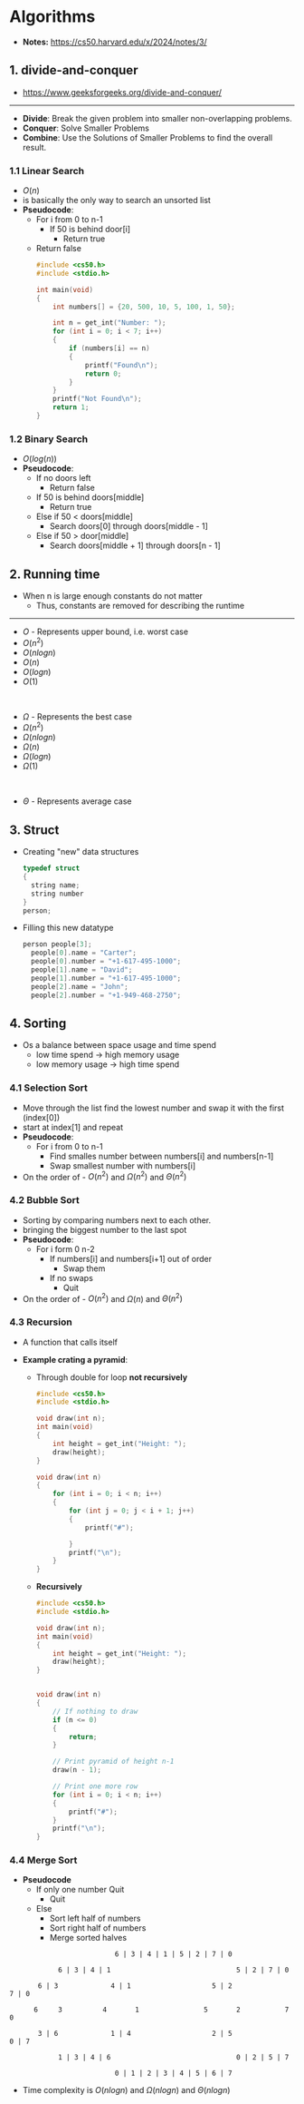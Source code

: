 # Algorithms
- **Notes:** https://cs50.harvard.edu/x/2024/notes/3/

## 1. divide-and-conquer
- https://www.geeksforgeeks.org/divide-and-conquer/
---
- **Divide**: Break the given problem into smaller non-overlapping problems.
- **Conquer**: Solve Smaller Problems
- **Combine**: Use the Solutions of Smaller Problems to find the overall result.

### 1.1 Linear Search
- $O(n)$
- is basically the only way to search an unsorted list
- **Pseudocode**:
  - For i from 0 to n-1
    - If 50 is behind door[i]
      - Return true
  - Return false
    ```c
    #include <cs50.h>
    #include <stdio.h>

    int main(void)
    {
        int numbers[] = {20, 500, 10, 5, 100, 1, 50};

        int n = get_int("Number: ");
        for (int i = 0; i < 7; i++)
        {
            if (numbers[i] == n)
            {
                printf("Found\n");
                return 0;
            }
        }
        printf("Not Found\n");
        return 1;
    }       
    ```
### 1.2 Binary Search
- $O(log(n))$
- **Pseudocode**:
  - If no doors left
    - Return false
  - If 50 is behind doors[middle]
    - Return true
  - Else if 50 < doors[middle]
    - Search doors[0] through doors[middle - 1]
  - Else if 50 > door[middle]
    - Search doors[middle + 1] through doors[n - 1]

## 2. Running time
- When n is large enough constants do not matter
  - Thus, constants are removed for describing the runtime
---
- $O$ - Represents upper bound, i.e. worst case
- $O(n^2)$
- $O(nlogn)$
- $O(n)$
- $O(logn)$
- $O(1)$
  
<br>

- $\Omega$ - Represents the best case
- $\Omega(n^2)$
- $\Omega(nlogn)$
- $\Omega(n)$
- $\Omega(logn)$
- $\Omega(1)$

<br>

- $\Theta$ - Represents average case


## 3. Struct
- Creating "new" data structures
  ```c
  typedef struct
  {
    string name;
    string number
  }
  person;
  ```
- Filling this new datatype
  ```c
  person people[3];
    people[0].name = "Carter";
    people[0].number = "+1-617-495-1000";
    people[1].name = "David";
    people[1].number = "+1-617-495-1000";
    people[2].name = "John";
    people[2].number = "+1-949-468-2750";
  ```

## 4. Sorting
- Os a balance between space usage and time spend
  - low time spend -> high memory usage
  - low memory usage -> high time spend

### 4.1 Selection Sort

- Move through the list find the lowest number and swap it with the first (index[0])
- start at index[1] and repeat
- **Pseudocode**:
  - For i from 0 to n-1
    - Find smalles number between numbers[i] and numbers[n-1]
    - Swap smallest number with numbers[i]
- On the order of - $O(n^2)$ and $\Omega(n^2)$ and $\Theta(n^2)$

### 4.2 Bubble Sort
- Sorting by comparing numbers next to each other.
- bringing the biggest number to the last spot
- **Pseudocode**:
  - For i form 0 n-2
    - If numbers[i] and numbers[i+1] out of order
      - Swap them
    - If no swaps 
      - Quit
- On the order of - $O(n^2)$ and $\Omega(n)$ and $\Theta(n^2)$

### 4.3 Recursion
- A function that calls itself

- **Example crating a pyramid**:
  - Through double for loop **not recursively**
    ```c
    #include <cs50.h>
    #include <stdio.h>

    void draw(int n);
    int main(void)
    {
        int height = get_int("Height: ");
        draw(height);
    }

    void draw(int n)
    {
        for (int i = 0; i < n; i++)
        {
            for (int j = 0; j < i + 1; j++)
            {
                printf("#");

            }
            printf("\n");
        }
    }
    ```
  - **Recursively**
    ```c
    #include <cs50.h>
    #include <stdio.h>

    void draw(int n);
    int main(void)
    {
        int height = get_int("Height: ");
        draw(height);
    }


    void draw(int n)
    {
        // If nothing to draw
        if (n <= 0)
        {
            return;
        }

        // Print pyramid of height n-1
        draw(n - 1);

        // Print one more row
        for (int i = 0; i < n; i++)
        {
            printf("#");
        }
        printf("\n");
    }
    ```
### 4.4 Merge Sort
- **Pseudocode**
  - If only one number Quit
    - Quit
  - Else
    - Sort left half of numbers
    - Sort right half of numbers
    - Merge sorted halves

```
                          6 | 3 | 4 | 1 | 5 | 2 | 7 | 0 

            6 | 3 | 4 | 1                               5 | 2 | 7 | 0

       6 | 3             4 | 1                    5 | 2               7 | 0

      6     3          4       1                5       2           7       0

       3 | 6             1 | 4                    2 | 5               0 | 7

            1 | 3 | 4 | 6                               0 | 2 | 5 | 7

                          0 | 1 | 2 | 3 | 4 | 5 | 6 | 7
```

- Time complexity is $O(nlogn)$ and $\Omega(nlogn)$ and $\Theta(nlogn)$